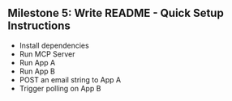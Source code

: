 ## Milestone 5: Write README - Quick Setup Instructions

- Install dependencies
- Run MCP Server
- Run App A
- Run App B
- POST an email string to App A
- Trigger polling on App B